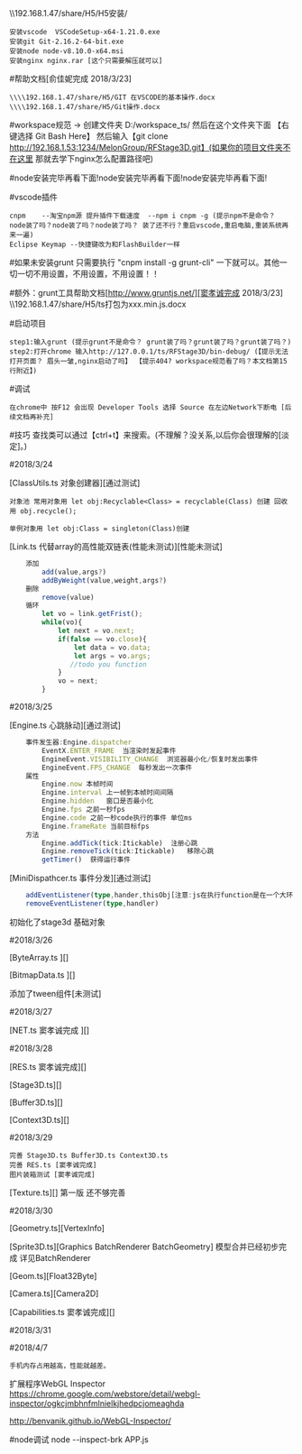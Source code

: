\\\\192.168.1.47/share/H5/H5安装/

    安装vscode  VSCodeSetup-x64-1.21.0.exe
    安装git Git-2.16.2-64-bit.exe
    安装node node-v8.10.0-x64.msi
    安装nginx nginx.rar [这个只需要解压就可以]



#帮助文档[俞佳妮完成 2018/3/23]

    \\\\192.168.1.47/share/H5/GIT 在VSCODE的基本操作.docx
    \\\\192.168.1.47/share/H5/Git操作.docx

#workspace规范 -> 创建文件夹 D:/workspace_ts/  然后在这个文件夹下面 【右键选择 Git Bash Here】 然后输入【git clone http://192.168.1.53:1234/MelonGroup/RFStage3D.git】(如果你的项目文件夹不在这里 那就去学下nginx怎么配置路径吧)

#node安装完毕再看下面!node安装完毕再看下面!node安装完毕再看下面!

#vscode插件

    cnpm    --淘宝npm源 提升插件下载速度  --npm i cnpm -g (提示npm不是命令？ node装了吗？node装了吗？node装了吗？ 装了还不行？重启vscode,重启电脑,重装系统再来一遍)
    Eclipse Keymap --快捷键改为和FlashBuilder一样


#如果未安装grunt 只需要执行 "cnpm install -g grunt-cli" 一下就可以。其他一切一切不用设置，不用设置，不用设置！！


#额外：grunt工具帮助文档[http://www.gruntjs.net/][窦孝诚完成 2018/3/23]
    \\\\192.168.1.47/share/H5/ts打包为xxx.min.js.docx

    
#启动项目

    step1:输入grunt (提示grunt不是命令？ grunt装了吗？grunt装了吗？grunt装了吗？)
    step2:打开chrome 输入http://127.0.0.1/ts/RFStage3D/bin-debug/ (【提示无法打开页面？ 眉头一皱,nginx启动了吗】 【提示404? workspace规范看了吗？本文档第15行附近】)

#调试

    在chrome中 按F12 会出现 Developer Tools 选择 Source 在左边Network下断电 [后续文档再补充]


#技巧
    查找类可以通过【ctrl+t】来搜索。(不理解？没关系,以后你会很理解的[淡定]。)

#2018/3/24

[ClassUtils.ts  对象创建器][通过测试]

    对象池 常用对象用 let obj:Recyclable<Class> = recyclable(Class) 创建 回收用 obj.recycle();
    
    单例对象用 let obj:Class = singleton(Class)创建

[Link.ts    代替array的高性能双链表(性能未测试)][性能未测试]
```typescript
    添加
        add(value,args?)
        addByWeight(value,weight,args?)
    删除
        remove(value)
    循环
        let vo = link.getFrist();
        while(vo){
            let next = vo.next;
            if(false == vo.close){
                let data = vo.data;
                let args = vo.args;
               //todo you function
            }
            vo = next;
        }
```       
#2018/3/25

[Engine.ts  心跳脉动][通过测试]
```typescript
    事件发生器:Engine.dispatcher 
        EventX.ENTER_FRAME  当渲染时发起事件
        EngineEvent.VISIBILITY_CHANGE  浏览器最小化/恢复时发出事件
        EngineEvent.FPS_CHANGE  每秒发出一次事件
    属性
        Engine.now 本帧时间
        Engine.interval 上一帧到本帧时间间隔
        Engine.hidden   窗口是否最小化
        Engine.fps 之前一秒fps
        Engine.code 之前一秒code执行的事件 单位ms
        Engine.frameRate 当前目标fps
    方法
        Engine.addTick(tick:Itickable)  注册心跳
        Engine.removeTick(tick:Itickable)   移除心跳
        getTimer()  获得运行事件
```
[MiniDispathcer.ts  事件分发][通过测试]
```typescript
    addEventListener(type,hander,thisObj[注意:js在执行function是在一个大环境下执行 并不能获得方法所在对象this],priority)
    removeEventListener(type,handler)
```
初始化了stage3d 基础对象

#2018/3/26
    
[ByteArray.ts   ][]

[BitmapData.ts  ][]

添加了tween组件[未测试]
    
    
#2018/3/27

[NET.ts 窦孝诚完成 ][]


#2018/3/28

[RES.ts 窦孝诚完成][]

[Stage3D.ts][]

[Buffer3D.ts][]

[Context3D.ts][]

#2018/3/29

    完善 Stage3D.ts Buffer3D.ts Context3D.ts
    完善 RES.ts [窦孝诚完成]
    图片装箱测试 [窦孝诚完成]

[Texture.ts][] 第一版 还不够完善

#2018/3/30

[Geometry.ts][VertexInfo]

[Sprite3D.ts][Graphics BatchRenderer BatchGeometry] 模型合并已经初步完成 详见BatchRenderer

[Geom.ts][Float32Byte] 

[Camera.ts][Camera2D]

[Capabilities.ts 窦孝诚完成][]


#2018/3/31


#2018/4/7
    
    手机内存占用越高，性能就越差。
    



扩展程序WebGL Inspector
https://chrome.google.com/webstore/detail/webgl-inspector/ogkcjmbhnfmlnielkjhedpcjomeaghda

http://benvanik.github.io/WebGL-Inspector/


#node调试
node --inspect-brk APP.js
